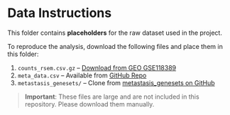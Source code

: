 # Data Instructions

This folder contains **placeholders** for the raw dataset used in the project.

To reproduce the analysis, download the following files and place them in this folder:

1. `counts_rsem.csv.gz` – [Download from GEO GSE118389](https://www.ncbi.nlm.nih.gov/geo/download/?acc=GSE118389&format=file)
2. `meta_data.csv` – Available from [GitHub Repo](https://github.com/Michorlab/tnbc_scrnaseq)
3. `metastasis_genesets/` – Clone from [metastasis_genesets on GitHub](https://github.com/Michorlab/tnbc_scrnaseq)

> **Important**: These files are large and are not included in this repository. Please download them manually.


